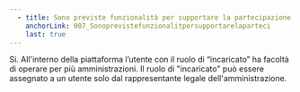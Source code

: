```yaml
---
  - title: Sono previste funzionalità per supportare la partecipazione di forme aggregative come, ad esempio, le unioni di comuni?
    anchorLink: 007_Sonoprevistefunzionalitpersupportarelaparteci
    last: true
---
```


Si. All'interno della piattaforma l’utente con il ruolo di “incaricato” ha facoltà di operare per più amministrazioni. Il ruolo di "incaricato" può essere assegnato a un utente solo dal rappresentante legale dell'amministrazione.